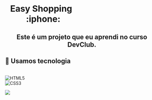 <h1 align="center" style="    max-width: 250px;
    margin: 30px 0;">
    <br>
    Easy Shopping &nbsp; :iphone:
</h1> 
<h2 align="center">
 Este é um projeto que eu aprendi no curso DevClub.
</h2>

## :rocket: Usamos tecnologia


 <br>![HTML5](https://img.shields.io/badge/html5-%23E34F26.svg?style=for-the-badge&logo=html5&logoColor=white) 
 <br> ![CSS3](https://img.shields.io/badge/css3-%231572B6.svg?style=for-the-badge&logo=css3&logoColor=white) 

<img src="https://github.com/Michelwgp/easy-shopping/blob/main/assets/Captura%20de%20tela%202024-07-18%20233800.png?raw=true">
